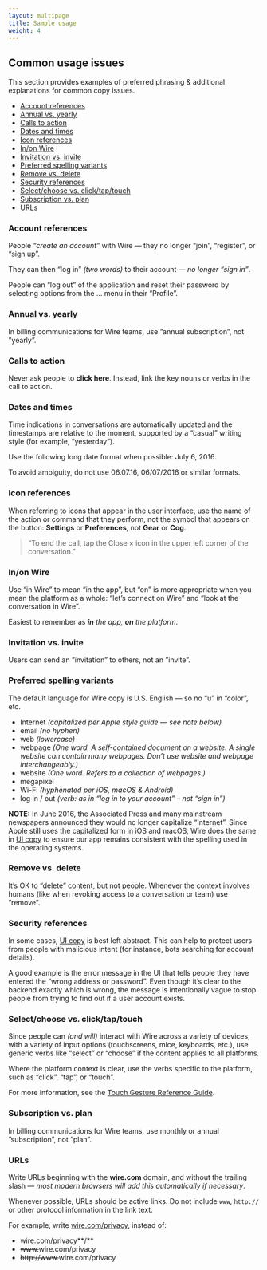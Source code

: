 ```yaml
---
layout: multipage
title: Sample usage
weight: 4
---
```


## Common usage issues

This section provides examples of preferred phrasing & additional explanations for common copy issues.

<!-- MarkdownTOC autolink="true" bracket="round" depth="3" -->

* [Account references](#account-references)
* [Annual vs. yearly](#annual-vs-yearly)
* [Calls to action](#calls-to-action)
* [Dates and times](#dates-and-times)
* [Icon references](#icon-references)
* [In/on Wire](#inon-wire)
* [Invitation vs. invite](#invitation-vs-invite)
* [Preferred spelling variants](#preferred-spelling-variants)
* [Remove vs. delete](#remove-vs-delete)
* [Security references](#security-references)
* [Select/choose vs. click/tap/touch](#selectchoose-vs-clicktaptouch)
* [Subscription vs. plan](#subscription-vs-plan)
* [URLs](#urls)

<!-- /MarkdownTOC -->

### Account references
People _“create an account”_ with Wire — they no longer “join”, “register”, or “sign up”.

They can then “log in” _(two words)_ to their account — _no longer “sign in”_.

People can “log out” of the application and reset their password by selecting options from the … menu in their “Profile”.

### Annual vs. yearly

In billing communications for Wire teams, use ”annual subscription”, not ”yearly”.

### Calls to action
Never ask people to **click here**. Instead, link the key nouns or verbs in the call to action.

### Dates and times
Time indications in conversations are automatically updated and the timestamps are relative to the moment, supported by a “casual” writing style (for example, “yesterday”).

Use the following long date format when possible: July 6, 2016.

To avoid ambiguity, do not use 06.07.16, 06/07/2016 or similar formats.

### Icon references
When referring to icons that appear in the user interface, use the name of the action or command that they perform, not the symbol that appears on the button: **Settings** or **Preferences**, not **Gear** or **Cog**.

> “To end the call, tap the Close × icon in the upper left corner of the conversation.”

### In/on Wire

Use “in Wire” to mean “in the app”, but “on” is more appropriate when you mean the platform as a whole: “let’s connect on Wire” and “look at the conversation in Wire”.

Easiest to remember as _**in** the app, **on** the platform_.

### Invitation vs. invite

Users can send an ”invitation” to others, not an ”invite”.

### Preferred spelling variants
The default language for Wire copy is U.S. English — so no “u” in “color”, etc.

* Internet _(capitalized per Apple style guide — see note below)_
* email _(no hyphen)_
* web _(lowercase)_
* webpage _(One word. A self-contained document on a website. A single website can contain many webpages. Don’t use website and webpage interchangeably.)_
* website _(One word. Refers to a collection of webpages.)_
* megapixel
* Wi-Fi _(hyphenated per iOS, macOS & Android)_
* log in / out _(verb: as in “log in to your account” – not “sign in”)_

**NOTE:** In June 2016, the Associated Press and many mainstream newspapers announced they would no longer capitalize “Internet”. Since Apple still uses the capitalized form in iOS and macOS, Wire does the same in [UI copy][1] to ensure our app remains consistent with the spelling used in the operating systems.

### Remove vs. delete

It’s OK to “delete” content, but not people. Whenever the context involves humans (like when revoking access to a conversation or team) use ”remove”.

### Security references
In some cases, [UI copy][1] is best left abstract. This can help to protect users from people with malicious intent (for instance, bots searching for account details).

A good example is the error message in the UI that tells people they have entered the “wrong address or password”. Even though it’s clear to the backend exactly which is wrong, the message is intentionally vague to stop people from trying to find out if a user account exists.

### Select/choose vs. click/tap/touch
Since people can _(and will)_ interact with Wire across a variety of devices, with a variety of input options (touchscreens, mice, keyboards, etc.), use generic verbs like “select” or “choose” if the content applies to all platforms.

Where the platform context is clear, use the verbs specific to the platform, such as “click”, “tap”, or “touch”.

For more information, see the [Touch Gesture Reference Guide][2].

### Subscription vs. plan

In billing communications for Wire teams, use monthly or annual ”subscription”, not ”plan”.

### URLs
Write URLs beginning with the **wire.com** domain, and without the trailing slash — _most modern browsers will add this automatically if necessary_.

Whenever possible, URLs should be active links. Do not include `www`, `http://` or other protocol information in the link text.

For example, write [wire.com/privacy][3], instead of:

* wire.com/privacy**/**
* ~~www.~~wire.com/privacy
* ~~http://www.~~wire.com/privacy


[1]: ../user-interface
[2]: http://www.lukew.com/ff/entry.asp?1071
[3]: https://wire.com/privacy/

